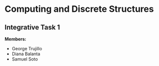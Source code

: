 # Computing and Discrete Structures

## Integrative Task 1

**Members:**

- George Trujillo
- Diana Balanta
- Samuel Soto

